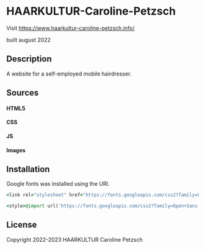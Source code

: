 # **HAARKULTUR-Caroline-Petzsch**

Visit https://www.haarkultur-caroline-petzsch.info/

built august 2022

## **Description**

A website for a self-employed mobile hairdresser.

## **Sources**

#### HTML5
#### CSS
#### JS
#### Images

## **Installation**

Google fonts was installed using the URI.
```ruby
<link rel="stylesheet" href="https://fonts.googleapis.com/css2?family=Open+Sans:wght@300;400;500;700&display=swap"> 

<style>@import url('https://fonts.googleapis.com/css2?family=Open+Sans:wght@300;400;500;700&display=swap');</style> 
```

## License

Copyright 2022-2023 HAARKULTUR Caroline Petzsch
